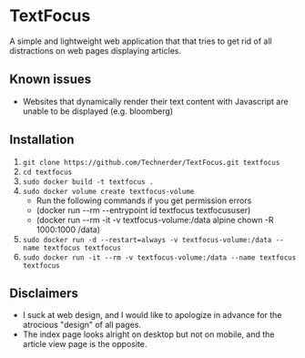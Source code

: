 # TextFocus
A simple and lightweight web application that that tries to get rid of all distractions on web pages displaying articles.

## Known issues
- Websites that dynamically render their text content with Javascript are unable to be displayed (e.g. bloomberg)

## Installation
1. ``git clone https://github.com/Technerder/TextFocus.git textfocus``
2. ``cd textfocus``   
3. ``sudo docker build -t textfocus .``
4. ``sudo docker volume create textfocus-volume``
   - Run the following commands if you get permission errors
   - (docker run --rm --entrypoint id textfocus textfocususer)
   - (docker run --rm -it -v textfocus-volume:/data alpine chown -R 1000:1000 /data)  
5. ``sudo docker run -d --restart=always -v textfocus-volume:/data --name textfocus textfocus``
6. ``sudo docker run -it --rm -v textfocus-volume:/data --name textfocus textfocus``

## Disclaimers
- I suck at web design, and I would like to apologize in advance for the atrocious "design" of all pages.
- The index page looks alright on desktop but not on mobile, and the article view page is the opposite.